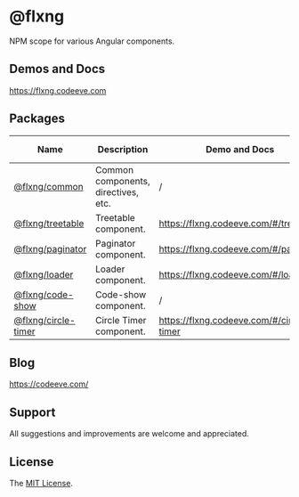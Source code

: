
# @flxng
NPM scope for various Angular components.


## Demos and Docs
https://flxng.codeeve.com


## Packages
Name | Description | Demo and Docs | Latest Version
--- | --- | --- | --- 
[@flxng/common](https://github.com/seidme/flxng/tree/master/projects/common)| Common components, directives, etc. | / |  1.1.4
[@flxng/treetable](https://github.com/seidme/flxng/tree/master/projects/treetable) | Treetable component. | https://flxng.codeeve.com/#/treetable | 1.1.9
[@flxng/paginator](https://github.com/seidme/flxng/tree/master/projects/paginator) | Paginator component. | https://flxng.codeeve.com/#/paginator | 1.1.9
[@flxng/loader](https://github.com/seidme/flxng/tree/master/projects/loader) | Loader component. | https://flxng.codeeve.com/#/loader | 1.1.5
[@flxng/code-show](https://github.com/seidme/flxng/tree/master/projects/code-show) | Code-show component. | / | 1.0.4
[@flxng/circle-timer](https://github.com/seidme/flxng/tree/master/projects/circle-timer) | Circle Timer component. | https://flxng.codeeve.com/#/circle-timer | 1.1.5


## Blog
https://codeeve.com/


## Support
All suggestions and improvements are welcome and appreciated.


## License
The [MIT License](https://github.com/seidme/flxng/blob/master/LICENSE).
